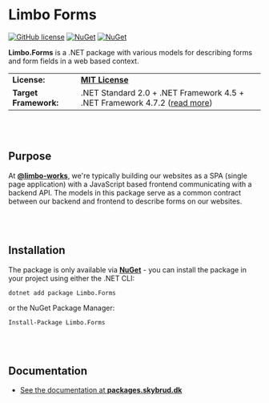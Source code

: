 # Limbo Forms

[![GitHub license](https://img.shields.io/badge/license-MIT-blue.svg)](https://github.com/limbo-works/Limbo.Forms/blob/v1/main/LICENSE.md)
[![NuGet](https://img.shields.io/nuget/vpre/Limbo.Forms.svg)](https://www.nuget.org/packages/Limbo.Forms)
[![NuGet](https://img.shields.io/nuget/dt/Limbo.Forms.svg)](https://www.nuget.org/packages/Limbo.Forms)

**Limbo.Forms** is a .NET package with various models for describing forms and form fields in a web based context.

<table>
  <tr>
    <td><strong>License:</strong></td>
    <td><a href="./LICENSE.md"><strong>MIT License</strong></a></td>
  </tr>
  <tr>
    <td><strong>Target Framework:</strong></td>
    <td>
      .NET Standard 2.0 + .NET Framework 4.5 + .NET Framework 4.7.2 (<a href="https://www.nuget.org/packages/Limbo.Forms#supportedframeworks-body-tab">read more</a>)
    </td>
  </tr>
</table>







<br /><br />

## Purpose

At [**@limbo-works**](https://github.com/limbo-works), we're typically building our websites as a SPA (single page application) with a JavaScript based frontend communicating with a backend API. The models in this package serve as a common contract between our backend and frontend to describe forms on our websites.



<br /><br />

## Installation

The package is only available via [**NuGet**](https://www.nuget.org/packages/Limbo.Forms) - you can install the package in your project using either the .NET CLI:

```
dotnet add package Limbo.Forms
```

or the NuGet Package Manager:

```
Install-Package Limbo.Forms
```



<br /><br />

## Documentation

- [See the documentation at **packages.skybrud.dk**](https://packages.skybrud.dk/skybrud.forms/docs/)
